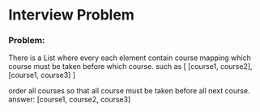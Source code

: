# Interview Problem 

### Problem:
 There is a List where every each element contain course mapping which course must be taken before which course.
  such as [
    [course1, course2],
    [course1, course3]
 ]
 
order all courses so that all course must be taken before all next course.
 answer: [course1, course2, course3]